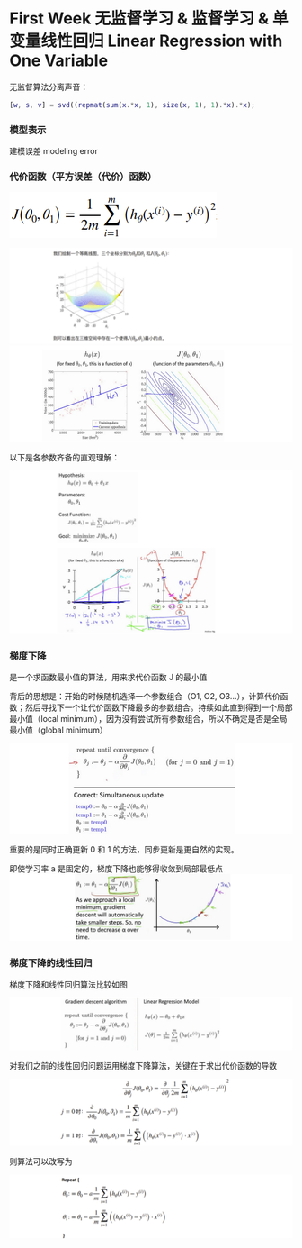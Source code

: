 # First Week 无监督学习 & 监督学习 & 单变量线性回归 Linear Regression with One Variable

无监督算法分离声音：

```matlab
[w, s, v] = svd((repmat(sum(x.*x, 1), size(x, 1), 1).*x).*x);
```

### 模型表示

建模误差 modeling error

### 代价函数（平方误差（代价）函数）

![costfunction](statics/costfunction.png)



![image-20220414005644307](statics/contour1.png)![image-20220414005702758](statics/image-20220414005702758.png)

以下是各参数齐备的直观理解：

![image-20220414005738749](statics/image-20220414005738749.png)

### 梯度下降

是一个求函数最小值的算法，用来求代价函数 J 的最小值

背后的思想是：开始的时候随机选择一个参数组合（O1, O2, O3...），计算代价函数；然后寻找下一个让代价函数下降最多的参数组合。持续如此直到得到一个局部最小值（local minimum），因为没有尝试所有参数组合，所以不确定是否是全局最小值（global minimum）

![image-20220414010238580](statics/image-20220414010238580.png)

重要的是同时正确更新 0 和 1 的方法，同步更新是更自然的实现。

即使学习率 a 是固定的，梯度下降也能够得收敛到局部最低点![image-20220414010812929](statics/image-20220414010812929.png)



### 梯度下降的线性回归

梯度下降和线性回归算法比较如图

![image-20220414010923566](statics/image-20220414010923566.png)

对我们之前的线性回归问题运用梯度下降算法，关键在于求出代价函数的导数

![image-20220414011043398](statics/image-20220414011043398.png)

则算法可以改写为

![image-20220414011111865](statics/image-20220414011111865.png)